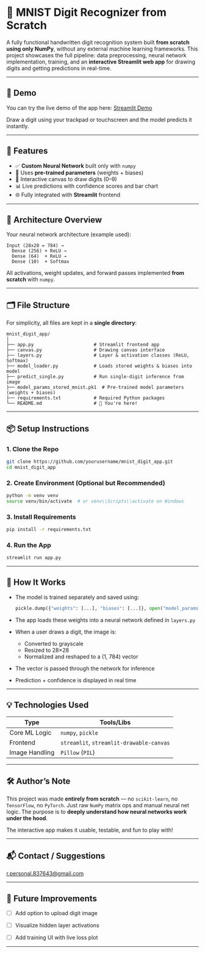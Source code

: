 # 🧠 MNIST Digit Recognizer from Scratch

A fully functional handwritten digit recognition system built **from scratch using only NumPy**, without any external machine learning frameworks. This project showcases the full pipeline: data preprocessing, neural network implementation, training, and an **interactive Streamlit web app** for drawing digits and getting predictions in real-time.

---

## 🚀 Demo

You can try the live demo of the app here: [Streamlit Demo](https://bkxtarctfbsgcxyqzdk9vt.streamlit.app/#draw-a-digit-below)

Draw a digit using your trackpad or touchscreen and the model predicts it instantly.

---

## 📌 Features

- ✅ **Custom Neural Network** built only with `numpy`
- 🧠 Uses **pre-trained parameters** (weights + biases)
- 🎨 Interactive canvas to draw digits (0–9)
- 📊 Live predictions with confidence scores and bar chart
- 🌐 Fully integrated with **Streamlit** frontend

---

## 🧱 Architecture Overview

Your neural network architecture (example used):
```
Input (28x28 = 784) →
  Dense (256) + ReLU →
  Dense (64)  + ReLU →
  Dense (10)  + Softmax
```

All activations, weight updates, and forward passes implemented **from scratch** with `numpy`.

---

## 🗂 File Structure

For simplicity, all files are kept in a **single directory**:

```
mnist_digit_app/
│
├── app.py                      # Streamlit frontend app
├── canvas.py                   # Drawing canvas interface
├── layers.py                   # Layer & activation classes (ReLU, Softmax)
├── model_loader.py             # Loads stored weights & biases into model
├── predict_single.py           # Run single-digit inference from image
├── model_params_stored_mnist.pk1  # Pre-trained model parameters (weights + biases)
├── requirements.txt            # Required Python packages
└── README.md                   # 📘 You're here!
```

---

## 📦 Setup Instructions

### 1. Clone the Repo

```bash
git clone https://github.com/yourusername/mnist_digit_app.git
cd mnist_digit_app
```

### 2. Create Environment (Optional but Recommended)

```bash
python -m venv venv
source venv/bin/activate  # or venv\\Scripts\\activate on Windows
```

### 3. Install Requirements

```bash
pip install -r requirements.txt
```

### 4. Run the App

```bash
streamlit run app.py
```

---

## 🧪 How It Works

- The model is trained separately and saved using:
  ```python
  pickle.dump({"weights": [...], "biases": [...]}, open("model_params_stored_mnist.pk1", "wb"))
  ```

- The app loads these weights into a neural network defined in `layers.py`
- When a user draws a digit, the image is:
  - Converted to grayscale
  - Resized to 28×28
  - Normalized and reshaped to a (1, 784) vector
- The vector is passed through the network for inference
- Prediction + confidence is displayed in real time

---

## 💡 Technologies Used

| Type           | Tools/Libs                     |
|----------------|-------------------------------|
| Core ML Logic  | `numpy`, `pickle`              |
| Frontend       | `streamlit`, `streamlit-drawable-canvas` |
| Image Handling | `Pillow` (`PIL`)               |

---

## 🛠️ Author’s Note

This project was made **entirely from scratch** — no `scikit-learn`, no `TensorFlow`, no `PyTorch`. Just raw `NumPy` matrix ops and manual neural net logic. The purpose is to **deeply understand how neural networks work under the hood**.

The interactive app makes it usable, testable, and fun to play with!

---

## 📬 Contact / Suggestions

r.personal.837643@gmail.com

---

## 🏁 Future Improvements

- [ ] Add option to upload digit image
- [ ] Visualize hidden layer activations
- [ ] Add training UI with live loss plot


---
